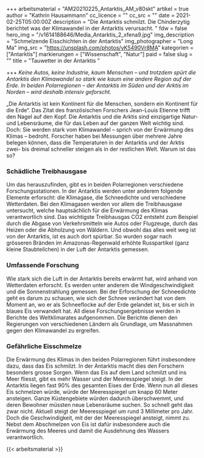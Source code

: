 +++
arbeitsmaterial = "AM20210225_Antarktis_AM_v80skt"
artikel = true
author = "Kathrin Hausammann"
cc_licence = ""
cc_src = ""
date = 2021-02-25T05:00:00Z
description = "Die Antarktis schmilzt. Die Chinderzytig berichtet was der Klimawandel in der Antarktis verursacht. "
fdw = false
hero_img = "/v1614188646/Media_Antarktis_2_xfena9.jpg"
img_description = "Schmelzende Eisschichten in der Antarktis"
img_photographer = "Long Ma"
img_src = "https://unsplash.com/photos/yK5490Vr8MA"
kategorien = ["Antarktis"]
markierungen = ["Wissenschaft", "Natur"]
paid = false
slug = ""
title = "Tauwetter in der Antarktis "

+++
_Keine Autos, keine Industrie, kaum Menschen – und trotzdem spürt die Antarktis den Klimawandel so stark wie kaum eine andere Region auf der Erde. In beiden Polarregionen – der Antarktis im Süden und der Arktis im Norden – wird deshalb intensiv geforscht._

„Die Antarktis ist kein Kontinent für die Menschen, sondern ein Kontinent für die Erde“. Das Zitat des französischen Forschers Jean-Louis Etienne trifft den Nagel auf den Kopf. Die Antarktis und die Arktis sind einzigartige Natur- und Lebensräume, die für das Leben auf der ganzen Welt wichtig sind. Doch: Sie werden stark vom Klimawandel – sprich von der Erwärmung des Klimas – bedroht. Forscher haben bei Messungen über mehrere Jahre belegen können, dass die Temperaturen in der Antarktis und der Arktis zwei- bis dreimal schneller steigen als in der restlichen Welt. Warum ist das so?

### Schädliche Treibhausgase

Um das herauszufinden, gibt es in beiden Polarregionen verschiedene Forschungsstationen. In der Antarktis werden unter anderem folgende Elemente erforscht: die Klimagase, die Schneedichte und verschiedene Wetterdaten. Bei den Klimagasen werden vor allem die Treibhausgase untersucht, welche hauptsächlich für die Erwärmung des Klimas verantwortlich sind. Das wichtigste Treibhausgas CO2 entsteht zum Beispiel durch die Abgase von Verkehrsmitteln wie Autos oder Flugzeuge, durch das Heizen oder die Abholzung von Wäldern. Und obwohl das alles weit weg ist von der Antarktis, ist es auch dort spürbar. So wurden sogar nach grösseren Bränden im Amazonas-Regenwald erhöhte Russpartikel (ganz kleine Staubteilchen) in der Luft der Antarktis gemessen.

### Umfassende Forschung

Wie stark sich die Luft in der Antarktis bereits erwärmt hat, wird anhand von Wetterdaten erforscht. Es werden unter anderem die Windgeschwindigkeit und die Sonnenstrahlung gemessen. Bei der Erforschung der Schneedichte geht es darum zu schauen, wie sich der Schnee verändert hat von dem Moment an, wo er als Schneeflocke auf der Erde gelandet ist, bis er sich in blaues Eis verwandelt hat. All diese Forschungsergebnisse werden in Berichte des Weltklimarates aufgenommen. Die Berichte dienen den Regierungen von verschiedenen Ländern als Grundlage, um Massnahmen gegen den Klimawandel zu ergreifen.

### Gefährliche Eisschmelze

Die Erwärmung des Klimas in den beiden Polarregionen führt insbesondere dazu, dass das Eis schmilzt. In der Antarktis macht dies den Forschern besonders grosse Sorgen. Wenn das Eis auf dem Land schmilzt und ins Meer fliesst, gibt es mehr Wasser und der Meeresspiegel steigt. In der Antarktis liegen fast 90% des gesamten Eises der Erde. Wenn nun all dieses Eis schmelzen würde, würde der Meeresspiegel um knapp 60 Meter ansteigen. Ganze Küstengebiete würden dadurch überschwemmt, und deren Bewohner müssten neue Lebensräume suchen. So schnell geht das zwar nicht. Aktuell steigt der Meeresspiegel um rund 3 Millimeter pro Jahr. Doch die Geschwindigkeit, mit der der Meeresspiegel ansteigt, nimmt zu. Nebst dem Abschmelzen von Eis ist dafür insbesondere auch die Erwärmung des Meeres und damit die Ausdehnung des Wassers verantwortlich.




{{< arbeitsmaterial >}}
